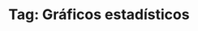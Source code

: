---
layout: tagpage
group_type: tag
title: "Tag: Gráficos estadísticos"
tag: graficos-estadisticos
---